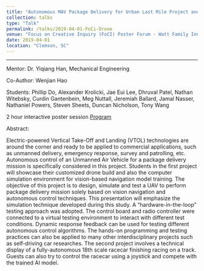 ```yaml
---
title: "Autonomous MAV Package Delivery for Urban Last Mile Project and Artificial Intelligence for Racecar Project"
collection: talks
type: "Talk"
permalink: /talks/2019-04-01-FoCi-Drone
venue: "Focus on Creative Inquiry (FoCI) Poster Forum - Watt Family Innovation Center"
date: 2019-04-01
location: "Clemson, SC"
---
```


------

Mentor: Dr. Yiqiang Han, Mechanical Engineering

Co-Author: Wenjian Hao

Students: Phillip Do, Alexander Krolicki, Jae Eui Lee, Dhruval Patel, Nathan Witebsky, Curdin
Gantenbein, Meg Nuttall, Jeremiah Ballard, Jamal Nasser, Nathaniel Powers, Steven Sheets, Duncan
Nicholson, Tony Wang

2 hour interactive poster session [Program](/files/FoCI_2019.pdf)

Abstract:

Electric-powered Vertical Take-Off and Landing (VTOL) technologies are around the corner and ready
to be applied to commercial applications, such as unmanned delivery, emergency response, survey
and patrolling, etc. Autonomous control of an Unmanned Air Vehicle for a package delivery mission
is specifically considered in this project. Students in the first project will showcase their customized
drone build and also the computer simulation environment for vision-based navigation model training.
The objective of this project is to design, simulate and test a UAV to perform package delivery mission
solely based on vision navigation and autonomous control techniques. This presentation will emphasize
the simulation technique developed during this study. A “hardware-in-the-loop” testing approach was
adopted. The control board and radio controller were connected to a virtual testing environment to
interact with different test conditions. Dynamic response feedback can be used for testing different
autonomous control algorithms. The hands-on programming and testing practices can also be applied
to many other interdisciplinary projects such as self-driving car researches. The second project involves a
technical display of a fully-autonomous 18th scale racecar finishing racing on a track. Guests can also try
to control the racecar using a joystick and compete with the trained AI model.
